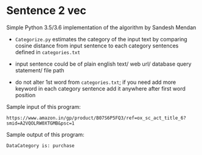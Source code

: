 <h1>Sentence 2 vec</h1>

Simple Python 3.5/3.6 implementation of the algorithm by Sandesh Mendan

- `Categorize.py` estimates the category of the input text by comparing cosine distance from input sentence to each category sentences defined in `categories.txt`

- input sentence could be of plain english text/ web url/ database query statement/ file path

- do not alter 1st word from `categories.txt`; if you need add more keyword in each category sentence add it anywhere after first word position

Sample input of this program:
```
https://www.amazon.in/gp/product/B07S6P5FQ3/ref=ox_sc_act_title_6?smid=A2VQOLRW0XTGMB&psc=1
```
Sample output of this program:
```
DataCategory is: purchase
``` 